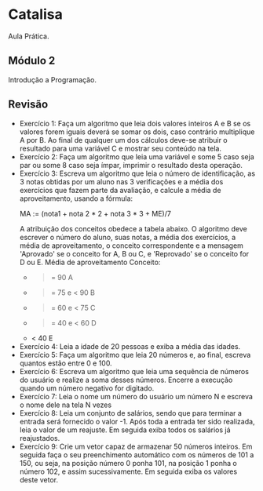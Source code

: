 # Catalisa

Aula Prática.

## Módulo 2

Introdução a Programação.

## Revisão


* Exercício 1: Faça um algoritmo que leia dois valores inteiros A e B se os valores forem iguais deverá se somar os dois, caso contrário multiplique A por B. 
Ao final de qualquer um dos cálculos deve-se atribuir o resultado para uma variável C e mostrar seu conteúdo na tela.
* Exercício 2: Faça um algoritmo que leia uma variável e some 5 caso seja par ou some 8 caso seja ímpar, imprimir o resultado desta operação.
* Exercício 3: Escreva um algoritmo que leia o número de identificação, as 3 notas obtidas por um aluno nas 3 verificações e a 
média dos exercícios que fazem parte da avaliação, e calcule a média de aproveitamento, usando a fórmula: <p>MA := (nota1 + nota 2 * 2 + nota 3 * 3 + ME)/7</p>
A atribuição dos conceitos obedece a tabela abaixo. O algoritmo deve escrever o número do aluno, suas notas, a média dos exercícios, a média de aproveitamento, o conceito correspondente e a mensagem 'Aprovado' se o conceito for A, B ou C, e 'Reprovado' se o conceito for D ou E.
Média de aproveitamento Conceito:
  * >= 90 A
  * >= 75 e < 90 B
  * >= 60 e < 75 C
  * >= 40 e < 60 D
  * < 40 E
* Exercício 4: Leia a idade de 20 pessoas e exiba a média das idades.
* Exercício 5: Faça um algoritmo que leia 20 números e, ao final, escreva quantos estão entre 0 e 100.
* Exercício 6: Escreva um algoritmo que leia uma sequência de números do usuário e realize a soma desses números. Encerre a execução quando um número negativo for digitado.
* Exercício 7: Leia o nome um número do usuário um número N e escreva o nome dele na tela N vezes
* Exercício 8: Leia um conjunto de salários, sendo que para terminar a entrada será fornecido o valor -1. Após toda a entrada ter sido realizada, leia o valor de um reajuste. Em seguida exiba todos os salários já reajustados.
* Exercício 9: Crie um vetor capaz de armazenar 50 números inteiros. Em seguida faça o seu preenchimento automático com os números de 101 a 150, ou seja, 
na posição número 0 ponha 101, na posição 1 ponha o número 102, e assim sucessivamente. Em seguida exiba os valores deste vetor.





